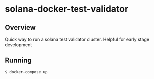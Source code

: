 # solana-docker-test-validator

## Overview

Quick way to run a solana test validator cluster. Helpful for early stage development

## Running

```bash
$ docker-compose up
```